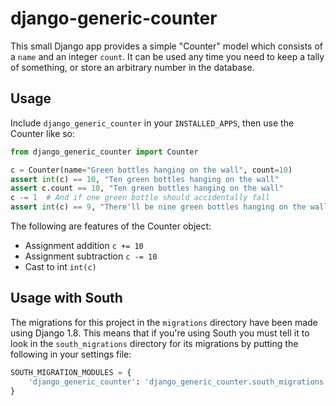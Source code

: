 django-generic-counter
======================

This small Django app provides a simple "Counter" model which consists of a `name` and an integer
`count`. It can be used any time you need to keep a tally of something, or store an arbitrary number
in the database.

Usage
-----

Include `django_generic_counter` in your `INSTALLED_APPS`, then use the Counter like so:

```python
from django_generic_counter import Counter

c = Counter(name="Green bottles hanging on the wall", count=10)
assert int(c) == 10, "Ten green bottles hanging on the wall"
assert c.count == 10, "Ten green bottles hanging on the wall"
c -= 1  # And if one green bottle should accidentally fall
assert int(c) == 9, "There'll be nine green bottles hanging on the wall"
```

The following are features of the Counter object:
- Assignment addition `c += 10`
- Assignment subtraction `c -= 10`
- Cast to int `int(c)`

Usage with South
----------------

The migrations for this project in the `migrations` directory have been made using Django 1.8. This means that if you're using South you must tell it to look in the `south_migrations` directory for its migrations by putting the following in your settings file:

```python
SOUTH_MIGRATION_MODULES = {
    'django_generic_counter': 'django_generic_counter.south_migrations'
}
```
